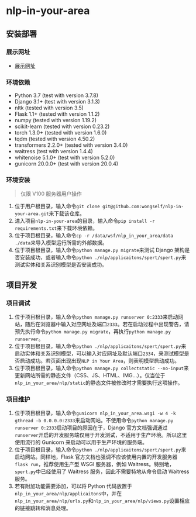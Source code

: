 # nlp-in-your-area

## 安装部署

### 展示网址

- [展示网址](http://101.124.42.4:2333)

### 环境依赖
- Python 3.7 (test with version 3.7.8)
- Django 3.1+ (test with version 3.1.3)
- nltk (tested with version 3.5)
- Flask 1.1+ (tested with version 1.1.2)
- numpy (tested with version 1.19.2)
- scikit-learn (tested with version 0.23.2)
- torch 1.3.0+ (tested with version 1.6.0)
- tqdm (tested with version 4.50.2)
- transformers 2.2.0+ (tested with version 3.4.0)
- waitress (test with version 1.4.4)
- whitenoise 5.1.0+ (test with version 5.2.0)
- gunicorn 20.0.0+ (test with version 20.0.4)

### 环境安装

> 仅限 V100 服务器用户操作

1. 位于用户根目录，输入命令`git clone git@github.com:wongself/nlp-in-your-area.git`来下载该仓库。
2. 进入项目`nlp-in-your-area`的目录，输入命令`pip install -r requirements.txt`来下载环境依赖。
3. 位于项目根目录，输入命令`cp -r /data/wsf/nlp_in_your_area/data ./data`来导入模型运行所需的外部数据。
4. 位于项目根目录，输入命令`python manage.py migrate`来测试 Django 架构是否安装成功，或者输入命令`python ./nlp/applicaitons/spert/spert.py`来测试实体和关系识别模型是否安装成功。

## 项目开发

### 项目调试

1. 位于项目根目录，输入命令`python manage.py runserver 0:2333`来启动网站，随后在浏览器中输入对应网址及端口`2333`。若在启动过程中出现警告，请预先执行命令`python manage.py migrate`，再执行`python manage.py runserver`。
2. 位于项目根目录，输入命令`python ./nlp/applicaitons/spert/spert.py`来启动实体和关系识别模型，可以输入对应网址及默认端口`2334`，来测试模型是否启动成功。若页面出现出现`NLP in Your Area`，则表明模型启动成功。
3. 位于项目根目录，输入命令`python manage.py collectstatic --no-input`来更新网站所需的静态文件（CSS、JS、HTML、IMG...）。仅当位于`nlp_in_your_area/nlp/static`的静态文件被修改时才需要执行这项操作。

### 项目维护

1. 位于项目根目录，输入命令`gunicorn nlp_in_your_area.wsgi -w 4 -k gthread -b 0.0.0.0:2333`来启动网站。不使用命令`python manage.py runserver 0:2333`启动项目的原因在于，Django 官方文档强调通过`runserver`开启的开发服务端仅用于开发测试，不适用于生产环境。所以这里使用流行的 Gunicorn 来启动可以用于生产环境的服务端。
2. 位于项目根目录，输入命令`python ./nlp/applicaitons/spert/spert.py`来启动网站。同样地，Flask 官方文档也强调不应该使用内置的开发服务器`flask run`，推荐使用生产型 WSGI 服务器，例如 Waitress。特别地，`spert.py`中已经使用了 Waitress 服务，因此不需要特地从命令启动 Waitress 服务。
3. 若有附加功能需要添加，可以将 Python 代码放置于`nlp_in_your_area/nlp/applicaitons`中，并在`nlp_in_your_area/nlp/urls.py`和`nlp_in_your_area/nlp/views.py`设置相应的链接跳转和消息处理。
